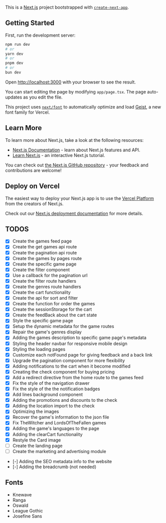 This is a [Next.js](https://nextjs.org) project bootstrapped with [`create-next-app`](https://nextjs.org/docs/app/api-reference/cli/create-next-app).

## Getting Started

First, run the development server:

```bash
npm run dev
# or
yarn dev
# or
pnpm dev
# or
bun dev
```

Open [http://localhost:3000](http://localhost:3000) with your browser to see the result.

You can start editing the page by modifying `app/page.tsx`. The page auto-updates as you edit the file.

This project uses [`next/font`](https://nextjs.org/docs/app/building-your-application/optimizing/fonts) to automatically optimize and load [Geist](https://vercel.com/font), a new font family for Vercel.

## Learn More

To learn more about Next.js, take a look at the following resources:

- [Next.js Documentation](https://nextjs.org/docs) - learn about Next.js features and API.
- [Learn Next.js](https://nextjs.org/learn) - an interactive Next.js tutorial.

You can check out [the Next.js GitHub repository](https://github.com/vercel/next.js) - your feedback and contributions are welcome!

## Deploy on Vercel

The easiest way to deploy your Next.js app is to use the [Vercel Platform](https://vercel.com/new?utm_medium=default-template&filter=next.js&utm_source=create-next-app&utm_campaign=create-next-app-readme) from the creators of Next.js.

Check out our [Next.js deployment documentation](https://nextjs.org/docs/app/building-your-application/deploying) for more details.

## TODOS

- [x] Create the games feed page
- [x] Create the get games api route
- [x] Create the pagination api route
- [x] Create the games by pages route
- [x] Create the specific game page
- [x] Create the filter component
- [x] Use a callback for the pagination url
- [x] Create the filter route handlers
- [x] Create the genres route handlers
- [x] Create the cart functionality
- [x] Create the api for sort and filter
- [x] Create the function for order the games
- [x] Create the sessionStorage for the cart
- [x] Create the feedBack about the cart state
- [x] Style the specific game page
- [x] Setup the dynamic metadata for the game routes
- [x] Repair the game's genres display
- [x] Adding the games description to specific game page's metadata
- [x] Styling the header navbar for responsive mobile design
- [x] Styling the loading pages
- [x] Customize each notFound page for giving feedback and a back link
- [x] Upgrade the pagination component for more flexibility
- [x] Adding notifications to the cart when it become modified
- [x] Creating the check component for buying pricing
- [x] Add a redirect directive from the home route to the games feed
- [x] Fix the style of the navigation drawer
- [x] Fix the style of the the notification badges
- [x] Add lines background component
- [x] Adding the promotions and discounts to the check
- [x] Adding the location import to the check
- [x] Optimizing the images
- [x] Recover the game's information to the json file
- [x] Fix TheWitcher and LordsOfTheFallen games
- [x] Adding the game's languages to the page
- [x] Adding the clearCart functionality
- [x] Restyle the Card image
- [ ] Create the landing page
- [ ] Create the marketing and advertising module
- [-] Adding the SEO metadata info to the website
- [-] Adding the breadcrumb (not needed)

## Fonts

- Knewave
- Ranga
- Oswald
- League Gothic
- Josefine Sans
